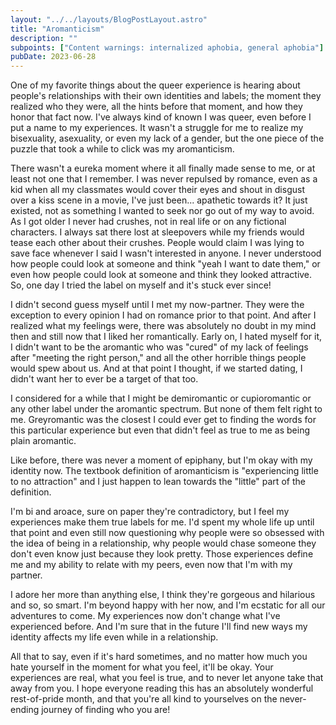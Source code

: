```yaml
---
layout: "../../layouts/BlogPostLayout.astro"
title: "Aromanticism"
description: ""
subpoints: ["Content warnings: internalized aphobia, general aphobia"]
pubDate: 2023-06-28
---
```

One of my favorite things about the queer experience is hearing about people's relationships with their own identities and labels; the moment they realized who they were, all the hints before that moment, and how they honor that fact now. I've always kind of known I was queer, even before I put a name to my experiences. It wasn't a struggle for me to realize my bisexuality, asexuality, or even my lack of a gender, but the one piece of the puzzle that took a while to click was my aromanticism.

There wasn't a eureka moment where it all finally made sense to me, or at least not one that I remember. I was never repulsed by romance, even as a kid when all my classmates would cover their eyes and shout in disgust over a kiss scene in a movie, I've just been... apathetic towards it? It just existed, not as something I wanted to seek nor go out of my way to avoid. As I got older I never had crushes, not in real life or on any fictional characters. I always sat there lost at sleepovers while my friends would tease each other about their crushes. People would claim I was lying to save face whenever I said I wasn't interested in anyone. I never understood how people could look at someone and think "yeah I want to date them," or even how people could look at someone and think they looked attractive. So, one day I tried the label on myself and it's stuck ever since!

I didn't second guess myself until I met my now-partner. They were the exception to every opinion I had on romance prior to that point. And after I realized what my feelings were, there was absolutely no doubt in my mind then and still now that I liked her romantically. Early on, I hated myself for it, I didn't want to be the aromantic who was "cured" of my lack of feelings after "meeting the right person," and all the other horrible things people would spew about us. And at that point I thought, if we started dating, I didn't want her to ever be a target of that too.

I considered for a while that I might be demiromantic or cupioromantic or any other label under the aromantic spectrum. But none of them felt right to me. Greyromantic was the closest I could ever get to finding the words for this particular experience but even that didn't feel as true to me as being plain aromantic.

Like before, there was never a moment of epiphany, but I'm okay with my identity now. The textbook definition of aromanticism is "experiencing little to no attraction" and I just happen to lean towards the "little" part of the definition.

I'm bi and aroace, sure on paper they're contradictory, but I feel my experiences make them true labels for me. I'd spent my whole life up until that point and even still now questioning why people were so obsessed with the idea of being in a relationship, why people would chase someone they don't even know just because they look pretty. Those experiences define me and my ability to relate with my peers, even now that I'm with my partner.

I adore her more than anything else, I think they're gorgeous and hilarious and so, so smart. I'm beyond happy with her now, and I'm ecstatic for all our adventures to come. My experiences now don't change what I've experienced before. And I'm sure that in the future I'll find new ways my identity affects my life even while in a relationship.

All that to say, even if it's hard sometimes, and no matter how much you hate yourself in the moment for what you feel, it'll be okay. Your experiences are real, what you feel is true, and to never let anyone take that away from you. I hope everyone reading this has an absolutely wonderful rest-of-pride month, and that you're all kind to yourselves on the never-ending journey of finding who you are!